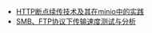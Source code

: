 - [HTTP断点续传技术及其在minio中的实践](report/HTTP_Range/HTTP_Range)
- [SMB、FTP协议下传输速度测试与分析](report/SMBvsFTP/SMBvsFTP.md)